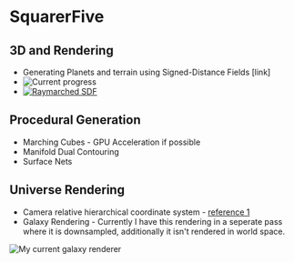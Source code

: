 # SquarerFive

## 3D and Rendering
- Generating Planets and terrain using Signed-Distance Fields [link]
- ![Current progress](https://media.discordapp.net/attachments/563601152885653533/776226747313815562/unknown.png?width=678&height=480)
- [![Raymarched SDF](http://img.youtube.com/vi/yZO6COt8u0/0.jpg)](http://www.youtube.com/watch?v=yZO6COt8u0)
## Procedural Generation
- Marching Cubes - GPU Acceleration if possible
- Manifold Dual Contouring
- Surface Nets
## Universe Rendering
- Camera relative hierarchical coordinate system  - [reference 1](https://dexyfex.com/2016/07/11/galaxia-the-basics-coordinates/)
- Galaxy Rendering - Currently I have this rendering in a seperate pass where it is downsampled, additionally it isn't rendered in world space.


![My current galaxy renderer](https://pbs.twimg.com/media/EkXvb7wUcAEc62Z?format=png&name=900x900)
